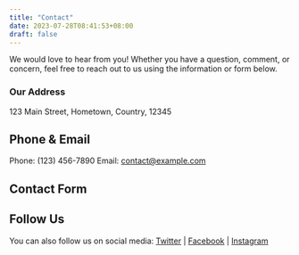 ```yaml
---
title: "Contact"
date: 2023-07-28T08:41:53+08:00
draft: false
---
```

We would love to hear from you! Whether you have a question, 
comment, or concern, 
feel free to reach out to us using the information or form below.

### Our Address
123 Main Street, 
Hometown, Country, 12345

## Phone & Email
Phone: 
(123) 456-7890
Email: 
contact@example.com

## Contact Form

## <h2>Follow Us
You can also follow us on social media:
<a href="http://twitter.com/@upcomingtradera">Twitter</a> | 
<a href="http://facebook.com/@upcomingtradera">Facebook</a> | 
<a href="http://instagram.com/upctrader">Instagram</a>
